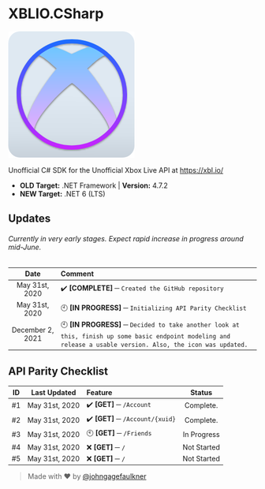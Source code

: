 # XBLIO.CSharp
![Xbox-Square-Green-128px](https://raw.githubusercontent.com/johngagefaulkner/XBLIO.CSharp/master/Assets/XBL-IO-CSharp-SDK.png)

Unofficial C# SDK for the Unofficial Xbox Live API at https://xbl.io/

- **OLD Target:** .NET Framework | **Version:** 4.7.2
- **NEW Target:** .NET 6 (LTS)

## Updates
###### Currently in very early stages. Expect rapid increase in progress around mid-June.
|Date|Comment|
:-:|:--|
|May 31st, 2020|✔️ **[COMPLETE] ─** `Created the GitHub repository`|
|May 31st, 2020|🕙 **[IN PROGRESS] ─** `Initializing API Parity Checklist`|
|December 2, 2021|🕙 **[IN PROGRESS] ─** `Decided to take another look at this, finish up some basic endpoint modeling and release a usable version. Also, the icon was updated.`|

## API Parity Checklist

|ID|Last Updated|Feature|Status|
:-:|:-:|:--|:-:|
|#1|May 31st, 2020|✔️ **[GET] ─** `/Account`|Complete.|
|#2|May 31st, 2020|✔️ **[GET] ─** `/Account/{xuid}`|Complete.|
|#3|May 31st, 2020|🕙 **[GET] ─** `/Friends`|In Progress|
|#4|May 31st, 2020|❌ **[GET] ─** `/`|Not Started|
|#5|May 31st, 2020|❌ **[GET] ─** `/`|Not Started|


> Made with ❤️ by [@johngagefaulkner](https://github.com/johngagefaulkner)
